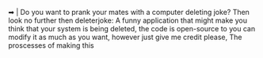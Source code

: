 ➡ | Do you want to prank your mates with a computer deleting joke? Then look no further then deleterjoke: A funny application that might make you think that your system is being deleted, the code is open-source to you can modify it as much as you want, however just give me credit please, The proscesses of making this
